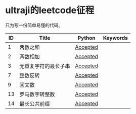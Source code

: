# ultraji的leetcode征程

只为写一份简单易懂的代码。

| ID | Title | Python | Keywords |
| --- | --- | --- | --- |
|     1 |  两数之和 | [Accepted](src/1.两数之和.py) |  |
|     2 |  两数相加 | [Accepted](src/2.两数相加.py) |  |
|     3 |  无重复字符的最长子串 | [Accepted](src/3.无重复字符的最长子串.py) |  |
|     7 |  整数反转 | [Accepted](src/7.整数反转.py) |  |
|     9 |  回文数 | [Accepted](src/9.回文数.py) |  |
|    13 |  罗马数字转整数 | [Accepted](src/13.罗马数字转整数.py) |  |
|    14 |  最长公共前缀 | [Accepted](src/14.最长公共前缀.py) |  |

